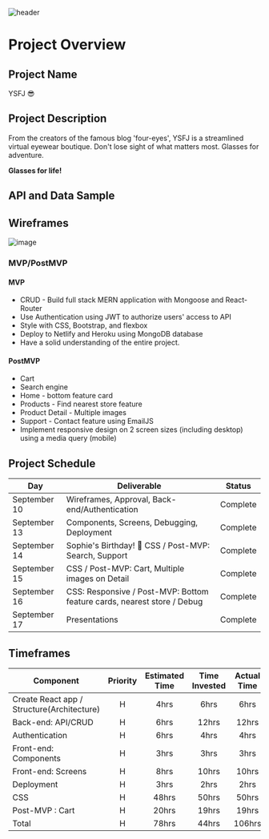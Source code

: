![header](https://capsule-render.vercel.app/api?type=waving&color=black&height=300&section=header&text=😎YSFJ🤓&fontSize=90&fontColor=FFFFFF)

# Project Overview

## Project Name

YSFJ 😎

## Project Description

From the creators of the famous blog 'four-eyes', YSFJ is a streamlined virtual eyewear boutique. Don't lose sight of what matters most. Glasses for adventure.

**Glasses for life!**

## API and Data Sample

## Wireframes

![image](https://user-images.githubusercontent.com/78275456/132880851-aa4ce9a4-a5a4-451c-b16c-8ee68de5b579.png)

### MVP/PostMVP

#### MVP

- CRUD - Build full stack MERN application with Mongoose and React-Router
- Use Authentication using JWT to authorize users' access to API
- Style with CSS, Bootstrap, and flexbox
- Deploy to Netlify and Heroku using MongoDB database
- Have a solid understanding of the entire project.

#### PostMVP

- Cart
- Search engine
- Home - bottom feature card
- Products - Find nearest store feature
- Product Detail - Multiple images
- Support - Contact feature using EmailJS
- Implement responsive design on 2 screen sizes (including desktop) using a media query (mobile)

## Project Schedule

| Day          | Deliverable                                                             | Status     |
| ------------ | ----------------------------------------------------------------------- | ---------- |
| September 10 | Wireframes, Approval, Back-end/Authentication                           | Complete   |
| September 13 | Components, Screens, Debugging, Deployment                              | Complete   |
| September 14 | Sophie's Birthday! 🥳 CSS / Post-MVP: Search, Support                   | Complete   |
| September 15 | CSS / Post-MVP: Cart, Multiple images on Detail                         | Complete |
| September 16 | CSS: Responsive / Post-MVP: Bottom feature cards, nearest store / Debug | Complete   |
| September 17 | Presentations                                                           | Complete |

## Timeframes

| Component                                  | Priority | Estimated Time | Time Invested | Actual Time |
| ------------------------------------------ | :------: | :------------: | :-----------: | :---------: |
| Create React app / Structure(Architecture) |    H     |      4hrs      |     6hrs      |    6hrs     |
| Back-end: API/CRUD                         |    H     |      6hrs      |     12hrs     |    12hrs    |
| Authentication                             |    H     |      6hrs      |     4hrs      |    4hrs     |
| Front-end: Components                      |    H     |      3hrs      |     3hrs      |    3hrs     |
| Front-end: Screens                         |    H     |      8hrs      |     10hrs     |    10hrs    |
| Deployment                                 |    H     |      3hrs      |     2hrs      |    2hrs     |
| CSS                                        |    H     |     48hrs      |     50hrs     |    50hrs    |
| Post-MVP : Cart                            |    H     |     20hrs      |     19hrs     |    19hrs    |
| Total                                      |    H     |     78hrs      |     44hrs     |   106hrs    |
